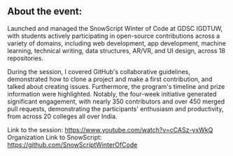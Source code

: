 ## About the event: 
Launched and managed the SnowScript Winter of Code at GDSC IGDTUW, with students actively participating in open-source contributions across a variety of domains, including web development, app development, machine learning, technical writing, data structures, AR/VR, and UI design, across 18 repositories.

During the session, I covered GitHub's collaborative guidelines, demonstrated how to clone a project and make a first contribution, and talked about creating issues. Furthermore, the program's timeline and prize information were highlighted. Notably, the four-week initiative generated significant engagement, with nearly 350 contributors and over 450 merged pull requests, demonstrating the participants' enthusiasm and productivity, from across 20 colleges all over India.

Link to the session: https://www.youtube.com/watch?v=cCASz-yxWkQ
Organization Link to SnowScript: https://github.com/SnowScriptWinterOfCode